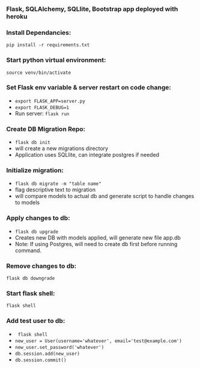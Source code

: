 ### Flask, SQLAlchemy, SQLlite, Bootstrap app deployed with heroku

### Install Dependancies:
```pip install -r requirements.txt```

### Start python virtual environment:
```source venv/bin/activate```


### Set Flask env variable & server restart on code change:
 - ```export FLASK_APP=server.py```
 - ```export FLASK_DEBUG=1```
 - Run server: ```flask run```

### Create DB Migration Repo:
 - ```flask db init``` 
 - will create a new migrations directory
 - Application uses SQLlite, can integrate postgres if needed

### Initialize migration:
 - ```flask db migrate -m "table name"``` 
 - flag descriptive text to migration
 - will compare models to actual db and generate script to handle changes to models

### Apply changes to db:
 - ```flask db upgrade```
 - Creates new DB with models applied, will generate new file app.db
 - Note: If using Postgres, will need to create db first before running command.

### Remove changes to db:
 ```flask db downgrade```

### Start flask shell:
```flask shell``` 

### Add test user to db:
 - ``` flask shell```
 - ```new_user = User(username='whatever', email='test@example.com')```
 - ```new_user.set_password('whatever')```
 - ```db.session.add(new_user)```
 - ```db.session.commit()```
